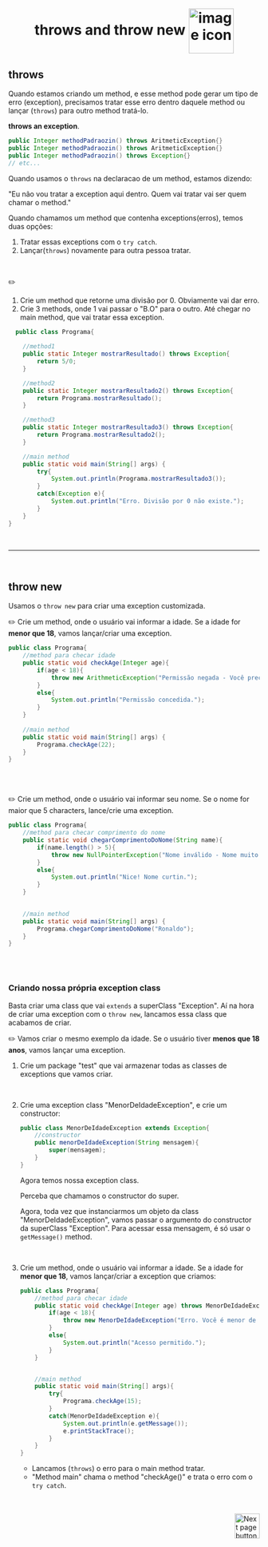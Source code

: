 <h1 align="center">
    throws and throw new
    <img src="https://cdn-icons-png.flaticon.com/512/3378/3378064.png" alt="image icon" width="90px" align="center">
</h1>

## throws

Quando estamos criando um method, e esse method pode gerar um tipo de erro (exception), precisamos tratar esse erro dentro daquele method ou lançar (`throws`) para outro method tratá-lo.

**throws an exception**.

```java
public Integer methodPadraozin() throws AritmeticException{}
public Integer methodPadraozin() throws AritmeticException{}
public Integer methodPadraozin() throws Exception{}
// etc...
```

Quando usamos o `throws` na declaracao de um method, estamos dizendo:

"Eu não vou tratar a exception aqui dentro. Quem vai tratar vai ser quem chamar o method."

Quando chamamos um method que contenha exceptions(erros), temos duas opções:
1. Tratar essas exceptions com o `try catch`.
2. Lançar(`throws`) novamente para outra pessoa tratar.

<br>

:pencil2:
1. Crie um method que retorne uma divisão por 0. Obviamente vai dar erro.
2. Crie 3 methods, onde 1 vai passar o "B.O" para o outro. Até chegar no main method, que vai tratar essa exception.

  ```java
    public class Programa{
      
      //method1
      public static Integer mostrarResultado() throws Exception{
          return 5/0;
      }

      //method2
      public static Integer mostrarResultado2() throws Exception{
          return Programa.mostrarResultado();
      }

      //method3
      public static Integer mostrarResultado3() throws Exception{
          return Programa.mostrarResultado2();
      }

      //main method
      public static void main(String[] args) {
          try{
              System.out.println(Programa.mostrarResultado3());
          }
          catch(Exception e){
              System.out.println("Erro. Divisão por 0 não existe.");
          }
      }
  }
  ```

<br>
<hr>
<br>

## throw new
Usamos o `throw new` para criar uma exception customizada.

:pencil2: Crie um method, onde o usuário vai informar a idade. Se a idade for **menor que 18**, vamos lançar/criar uma exception.

```java
public class Programa{
    //method para checar idade
    public static void checkAge(Integer age){
        if(age < 18){
            throw new ArithmeticException("Permissão negada - Você precisa ter pelo menos 18 anos de idade.");
        }
        else{
            System.out.println("Permissão concedida.");
        }
    }
    
    //main method
    public static void main(String[] args) {
        Programa.checkAge(22);
    }
}
```

<br>
<br>

:pencil2: Crie um method, onde o usuário vai informar seu nome. Se o nome for maior que 5 characters, lance/crie uma exception.

```java
public class Programa{
    //method para checar comprimento do nome
    public static void chegarComprimentoDoNome(String name){
        if(name.length() > 5){
            throw new NullPointerException("Nome inválido - Nome muito grande.");
        }
        else{
            System.out.println("Nice! Nome curtin.");
        }
    }
    

    //main method
    public static void main(String[] args) {
        Programa.chegarComprimentoDoNome("Ronaldo");
    }
}
```

<br>
<br>

### Criando nossa própria exception class
Basta criar uma class que vai `extends` a superClass "Exception". Aí na hora de criar uma exception com o `throw new`, lancamos essa class que acabamos de criar.

:pencil2: Vamos criar o mesmo exemplo da idade. Se o usuário tiver **menos que 18 anos**, vamos lançar uma exception.

1. Crie um package "test" que vai armazenar todas as classes de exceptions que vamos criar.

<br>

2. Crie uma exception class "MenorDeIdadeException", e crie um constructor:

    ```java
    public class MenorDeIdadeException extends Exception{
        //constructor
        public menorDeIdadeException(String mensagem){
            super(mensagem);
        }
    }
    ```
    Agora temos nossa exception class.

    Perceba que chamamos o constructor do super.

    Agora, toda vez que instanciarmos um objeto da class "MenorDeIdadeException", vamos passar o argumento do constructor da superClass "Exception". Para acessar essa mensagem, é só usar o `getMessage()` method.

<br>
    

3. Crie um method, onde o usuário vai informar a idade. Se a idade for **menor que 18**, vamos lançar/criar a exception que criamos:

    ```java
    public class Programa{
        //method para checar idade
        public static void checkAge(Integer age) throws MenorDeIdadeException{ //lancamos para o method main tratar
            if(age < 18){
                throw new MenorDeIdadeException("Erro. Você é menor de idade!"); //criamos um erro
            }
            else{
                System.out.println("Acesso permitido.");
            }
        }


        //main method
        public static void main(String[] args){
            try{
                Programa.checkAge(15);
            }
            catch(MenorDeIdadeException e){
                System.out.println(e.getMessage());
                e.printStackTrace();
            }
        }
    }
    ```

    - Lancamos (`throws`) o erro para o main method tratar. 
    - "Method main" chama o method "checkAge()" e trata o erro com o `try catch`.

<br>
<br>

<!-- Botão para próxima página -->
<a href="https://github.com/lGabrielDev/02.java/blob/main/Estudo/25.estrutura_de_dados/1.array(vetores)/1.array.md">
  <img src="https://cdn-icons-png.flaticon.com/512/8175/8175884.png" alt="Next page button" width="50px" align="right">
</a>
